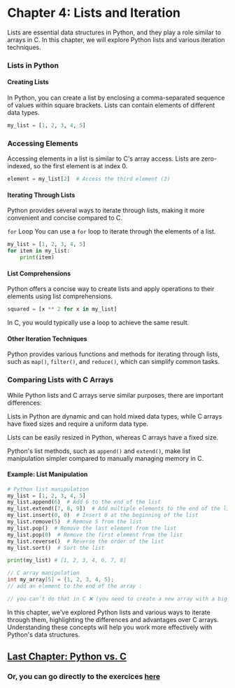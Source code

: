 
# Chapter 4: Lists and Iteration

Lists are essential data structures in Python, and they play a role similar to arrays in C. In this chapter, we will explore Python lists and various iteration techniques.

### Lists in Python

#### Creating Lists

In Python, you can create a list by enclosing a comma-separated sequence of values within square brackets. Lists can contain elements of different data types.

```python
my_list = [1, 2, 3, 4, 5]
```

### Accessing Elements
Accessing elements in a list is similar to C's array access. Lists are zero-indexed, so the first element is at index 0.
```python
element = my_list[2]  # Access the third element (3)
```

#### Iterating Through Lists
Python provides several ways to iterate through lists, making it more convenient and concise compared to C.

`for` Loop
You can use a `for` loop to iterate through the elements of a list.

```python
my_list = [1, 2, 3, 4, 5]
for item in my_list:
    print(item)
```
#### List Comprehensions
Python offers a concise way to create lists and apply operations to their elements using list comprehensions.

```python
squared = [x ** 2 for x in my_list]
```

In C, you would typically use a loop to achieve the same result.

#### Other Iteration Techniques
Python provides various functions and methods for iterating through lists, such as `map()`, `filter()`, and `reduce()`, which can simplify common tasks.

### Comparing Lists with C Arrays
While Python lists and C arrays serve similar purposes, there are important differences:

Lists in Python are dynamic and can hold mixed data types, while C arrays have fixed sizes and require a uniform data type.

Lists can be easily resized in Python, whereas C arrays have a fixed size.

Python's list methods, such as `append()` and `extend()`, make list manipulation simpler compared to manually managing memory in C.

#### Example: List Manipulation

```python
# Python list manipulation
my_list = [1, 2, 3, 4, 5]
my_list.append(6)  # Add 6 to the end of the list
my_list.extend([7, 8, 9])  # Add multiple elements to the end of the list
my_list.insert(0, 0)  # Insert 0 at the beginning of the list
my_list.remove(5)  # Remove 5 from the list
my_list.pop()  # Remove the last element from the list
my_list.pop(0)  # Remove the first element from the list
my_list.reverse()  # Reverse the order of the list
my_list.sort()  # Sort the list

print(my_list) # [1, 2, 3, 4, 6, 7, 8]
```

```c
// C array manipulation
int my_array[5] = {1, 2, 3, 4, 5};
// add an element to the end of the array :

// you can't do that in C ❌ (you need to create a new array with a bigger size)
```


In this chapter, we've explored Python lists and various ways to iterate through them, highlighting the differences and advantages over C arrays. Understanding these concepts will help you work more effectively with Python's data structures.



## [Last Chapter: Python vs. C](python-vs-c.md)

### Or, you can go directly to the exercices [here](../exercices/exercices.md)